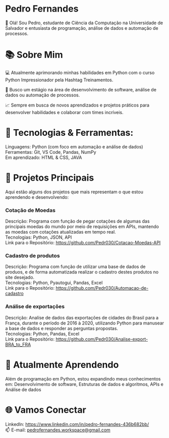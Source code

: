 # Pedro Fernandes
👋 Olá! Sou Pedro, estudante de Ciência da Computação na Universidade de Salvador e entusiasta de programação, análise de dados e automação de processos.

# 📚 Sobre Mim
💻 Atualmente aprimorando minhas habilidades em Python com o curso Python Impressionador pela Hashtag Treinamentos.

🎯 Busco um estágio na área de desenvolvimento de software, análise de dados ou automação de processos.

📈 Sempre em busca de novos aprendizados e projetos práticos para desenvolver habilidades e colaborar com times incríveis.

# 🚀 Tecnologias & Ferramentas:          
Linguagens: Python (com foco em automação e análise de dados)          
Ferramentas: Git, VS Code, Pandas, NumPy        
Em aprendizado: HTML & CSS, JAVA

# 📂 Projetos Principais
Aqui estão alguns dos projetos que mais representam o que estou aprendendo e desenvolvendo:

### Cotação de Moedas
Descrição: Programa com função de pegar cotações de algumas das principais moedas do mundo por meio de requisições em APIs, mantendo as moedas com cotações atualizadas em tempo real.          
Tecnologias: Python, JSON, API      
Link para o Repositório: https://github.com/Pedr030/Cotacao-Moedas-API

### Cadastro de produtos
Descrição: Programa com função de utilizar uma base de dados de produos, e de forma automatizada realizar o cadastro destes produtos no site desejado.          
Tecnologias: Python, Pyautogui, Pandas, Excel      
Link para o Repositório: https://github.com/Pedr030/Automacao-de-cadastro

### Análise de exportações
Descrição: Analíse de dados das exportações de cidades do Brasil para a França, durante o período de 2016 à 2020, utilizando Python para manusear a base de dados e responder as perguntas propostas.          
Tecnologias: Python, Pandas, Excel      
Link para o Repositório: https://github.com/Pedr030/Analise-export-BRA_to_FRA

# 🌱 Atualmente Aprendendo
Além de programação em Python, estou expandindo meus conhecimentos em: Desenvolvimento de software, Estruturas de dados e algoritmos, APIs e Análise de dados

# 🌐 Vamos Conectar
LinkedIn: https://www.linkedin.com/in/pedro-fernandes-436b682bb/        
📫 E-mail: pedrofernandes.workspace@gmail.com


